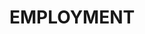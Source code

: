 # EMPLOYMENT

<!-- - [CAREER ADVICE]() -->
<!-- - [JOB SEARCHING]() -->

<!-- - [CV]()  -->
<!-- Resume -->